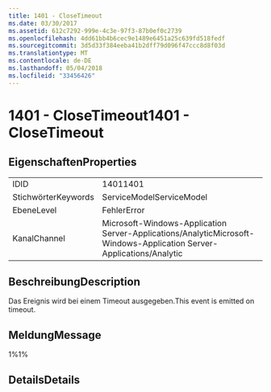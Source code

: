 ```yaml
---
title: 1401 - CloseTimeout
ms.date: 03/30/2017
ms.assetid: 612c7292-999e-4c3e-97f3-87b0ef0c2739
ms.openlocfilehash: 4dd61bb4b6cec9e1489e6451a25c639fd518fedf
ms.sourcegitcommit: 3d5d33f384eeba41b2dff79d096f47ccc8d8f03d
ms.translationtype: MT
ms.contentlocale: de-DE
ms.lasthandoff: 05/04/2018
ms.locfileid: "33456426"
---
```

# <a name="1401---closetimeout"></a><span data-ttu-id="73455-102">1401 - CloseTimeout</span><span class="sxs-lookup"><span data-stu-id="73455-102">1401 - CloseTimeout</span></span>
## <a name="properties"></a><span data-ttu-id="73455-103">Eigenschaften</span><span class="sxs-lookup"><span data-stu-id="73455-103">Properties</span></span>  
  
|||  
|-|-|  
|<span data-ttu-id="73455-104">ID</span><span class="sxs-lookup"><span data-stu-id="73455-104">ID</span></span>|<span data-ttu-id="73455-105">1401</span><span class="sxs-lookup"><span data-stu-id="73455-105">1401</span></span>|  
|<span data-ttu-id="73455-106">Stichwörter</span><span class="sxs-lookup"><span data-stu-id="73455-106">Keywords</span></span>|<span data-ttu-id="73455-107">ServiceModel</span><span class="sxs-lookup"><span data-stu-id="73455-107">ServiceModel</span></span>|  
|<span data-ttu-id="73455-108">Ebene</span><span class="sxs-lookup"><span data-stu-id="73455-108">Level</span></span>|<span data-ttu-id="73455-109">Fehler</span><span class="sxs-lookup"><span data-stu-id="73455-109">Error</span></span>|  
|<span data-ttu-id="73455-110">Kanal</span><span class="sxs-lookup"><span data-stu-id="73455-110">Channel</span></span>|<span data-ttu-id="73455-111">Microsoft-Windows-Application Server-Applications/Analytic</span><span class="sxs-lookup"><span data-stu-id="73455-111">Microsoft-Windows-Application Server-Applications/Analytic</span></span>|  
  
## <a name="description"></a><span data-ttu-id="73455-112">Beschreibung</span><span class="sxs-lookup"><span data-stu-id="73455-112">Description</span></span>  
 <span data-ttu-id="73455-113">Das Ereignis wird bei einem Timeout ausgegeben.</span><span class="sxs-lookup"><span data-stu-id="73455-113">This event is emitted on timeout.</span></span>  
  
## <a name="message"></a><span data-ttu-id="73455-114">Meldung</span><span class="sxs-lookup"><span data-stu-id="73455-114">Message</span></span>  
 <span data-ttu-id="73455-115">1%</span><span class="sxs-lookup"><span data-stu-id="73455-115">1%</span></span>  
  
## <a name="details"></a><span data-ttu-id="73455-116">Details</span><span class="sxs-lookup"><span data-stu-id="73455-116">Details</span></span>
